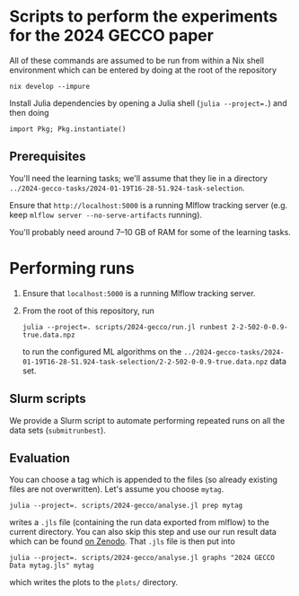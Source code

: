 # Scripts to perform the experiments for the 2024 GECCO paper


All of these commands are assumed to be run from within a Nix shell environment
which can be entered by doing at the root of the repository

```
nix develop --impure
```


Install Julia dependencies by opening a Julia shell (`julia --project=.`) and then doing

```
import Pkg; Pkg.instantiate()
```


## Prerequisites


You'll need the learning tasks; we'll assume that they lie in a directory
`../2024-gecco-tasks/2024-01-19T16-28-51.924-task-selection`.


Ensure that `http://localhost:5000` is a running Mlflow tracking server (e.g.
keep `mlflow server --no-serve-artifacts` running).


You'll probably need around 7–10 GB of RAM for some of the learning tasks.


# Performing runs


1. Ensure that `localhost:5000` is a running Mlflow tracking server.
2. From the root of this repository, run

   ```
   julia --project=. scripts/2024-gecco/run.jl runbest 2-2-502-0-0.9-true.data.npz
   ```
   
   to run the configured ML algorithms on the
   `../2024-gecco-tasks/2024-01-19T16-28-51.924-task-selection/2-2-502-0-0.9-true.data.npz`
   data set.
   
   
## Slurm scripts


We provide a Slurm script to automate performing repeated runs on all the data
sets (`submitrunbest`).


## Evaluation


You can choose a tag which is appended to the files (so already existing files
are not overwritten). Let's assume you choose `mytag`.

```
julia --project=. scripts/2024-gecco/analyse.jl prep mytag
```

writes a `.jls` file (containing the run data exported from mlflow) to the
current directory. You can also skip this step and use our run result data which
can be found [on Zenodo](https://zenodo.org/records/10963842). That `.jls` file
is then put into

```
julia --project=. scripts/2024-gecco/analyse.jl graphs "2024 GECCO Data mytag.jls" mytag
```

which writes the plots to the `plots/` directory.
